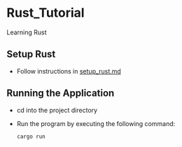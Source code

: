 # Rust_Tutorial

Learning Rust

## Setup Rust

* Follow instructions in [setup_rust.md](./docs/setup_rust.md)

## Running the Application

* cd into the project directory

* Run the program by executing the following command:

  ```bash
  cargo run
  ```

